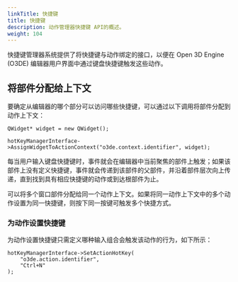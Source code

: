 ```yaml
---
linkTitle: 快捷键
title: 快捷键
description: 动作管理器快捷键 API的概述。
weight: 104
---
```


快捷键管理器系统提供了将快捷键与动作绑定的接口，以便在 Open 3D Engine (O3DE) 编辑器用户界面中通过键盘快捷键触发这些动作。


## 将部件分配给上下文

要确定从编辑器的哪个部分可以访问哪些快捷键，可以通过以下调用将部件分配到动作上下文：

```
QWidget* widget = new QWidget();

hotKeyManagerInterface->AssignWidgetToActionContext("o3de.context.identifier", widget);
```

每当用户输入键盘快捷键时，事件就会在编辑器中当前聚焦的部件上触发；如果该部件上没有定义快捷键，事件就会传递到该部件的父部件，并沿着部件层次向上传递，直到找到具有相应快捷键的动作或到达根部件为止。

可以将多个窗口部件分配给同一个动作上下文。如果将同一动作上下文中的多个动作设置为同一快捷键，则按下同一按键可触发多个快捷方式。

### 为动作设置快捷键

为动作设置快捷键只需定义哪种输入组合会触发该动作的行为，如下所示：

```
hotKeyManagerInterface->SetActionHotKey(
    "o3de.action.identifier",
    "Ctrl+N"
);
```


